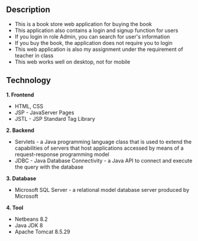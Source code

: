 ## Description
- This is a book store web application for buying the book
- This application also contains a login and signup function for users
- If you login in role Admin, you can search for user's information
- If you buy the book, the application does not require you to login 
- This web application is also my assignment under the requirement of teacher in class
- This web works well on desktop, not for mobile
## Technology
**1. Frontend**
  - HTML, CSS
  - JSP - JavaServer Pages
  - JSTL - JSP Standard Tag Library

**2. Backend**
  - Servlets - a Java programming language class that is used to extend the capabilities of servers that host applications accessed by means of a request-response programming model
  - JDBC - Java Database Connectivity - a Java API to connect and execute the query with the database

**3. Database**
  - Microsoft SQL Server - a relational model database server produced by Microsoft

**4. Tool**
  - Netbeans 8.2
  - Java JDK 8
  - Apache Tomcat 8.5.29
